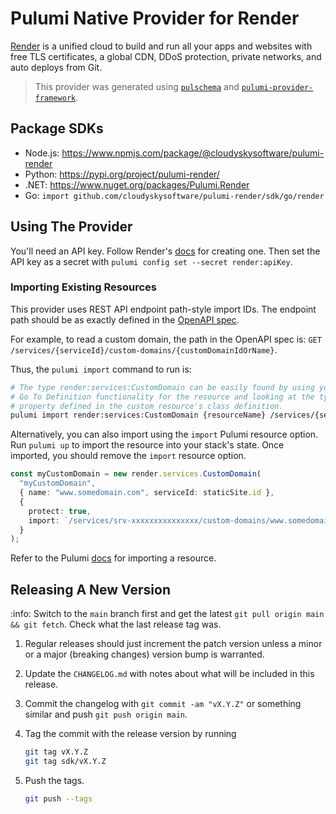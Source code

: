 # Pulumi Native Provider for Render

[Render](https://render.com/) is a unified cloud to build and run all your apps and websites with free TLS certificates, a global CDN, DDoS protection, private networks, and auto deploys from Git.

> This provider was generated using [`pulschema`](https://github.com/cloudy-sky-software/pulschema) and [`pulumi-provider-framework`](https://github.com/cloudy-sky-software/pulumi-provider-framework).

## Package SDKs

- Node.js: https://www.npmjs.com/package/@cloudyskysoftware/pulumi-render
- Python: https://pypi.org/project/pulumi-render/
- .NET: https://www.nuget.org/packages/Pulumi.Render
- Go: `import github.com/cloudyskysoftware/pulumi-render/sdk/go/render`

## Using The Provider

You'll need an API key. Follow Render's [docs](https://render.com/docs/api#getting-started) for creating one.
Then set the API key as a secret with `pulumi config set --secret render:apiKey`.

### Importing Existing Resources

This provider uses REST API endpoint path-style import IDs. The endpoint path should be as exactly defined in the [OpenAPI spec](https://github.com/cloudy-sky-software/pulumi-render/blob/main/provider/cmd/pulumi-gen-render/openapi.yml).

For example, to read a custom domain, the path in the OpenAPI spec is: `GET /services/{serviceId}/custom-domains/{customDomainIdOrName}`.

Thus, the `pulumi import` command to run is:

```bash
# The type render:services:CustomDomain can be easily found by using your IDEs
# Go To Definition functionality for the resource and looking at the type
# property defined in the custom resource's class definition.
pulumi import render:services:CustomDomain {resourceName} /services/{serviceId}/custom-domains/{customDomainIdOrName}
```

Alternatively, you can also import using the `import` Pulumi resource option.
Run `pulumi up` to import the resource into your stack's state. Once imported,
you should remove the `import` resource option.

```typescript
const myCustomDomain = new render.services.CustomDomain(
  "myCustomDomain",
  { name: "www.somedomain.com", serviceId: staticSite.id },
  {
    protect: true,
    import: `/services/srv-xxxxxxxxxxxxxxx/custom-domains/www.somedomain.com`,
  }
);
```

Refer to the Pulumi [docs](https://www.pulumi.com/docs/iac/adopting-pulumi/import/) for importing a
resource.

## Releasing A New Version

:info: Switch to the `main` branch first and get the latest `git pull origin main && git fetch`. Check what the last release tag was.

1. Regular releases should just increment the patch version unless a minor or a major (breaking changes) version bump is warranted.
1. Update the `CHANGELOG.md` with notes about what will be included in this release.
1. Commit the changelog with `git commit -am "vX.Y.Z"` or something similar and push `git push origin main`.
1. Tag the commit with the release version by running

   ```bash
   git tag vX.Y.Z
   git tag sdk/vX.Y.Z
   ```

1. Push the tags.

   ```bash
   git push --tags
   ```
